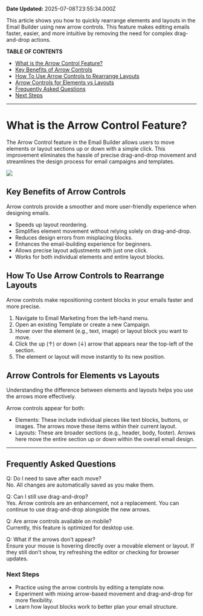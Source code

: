 **Date Updated:** 2025-07-08T23:55:34.000Z

This article shows you how to quickly rearrange elements and layouts in the Email Builder using new arrow controls. This feature makes editing emails faster, easier, and more intuitive by removing the need for complex drag-and-drop actions.

**TABLE OF CONTENTS**

* [What is the Arrow Control Feature?](#What-is-the-Arrow-Control-Feature?)
* [Key Benefits of Arrow Controls](#Key-Benefits-of-Arrow-Controls)
* [How To Use Arrow Controls to Rearrange Layouts](#How-To-Use-Arrow-Controls-to-Rearrange-Layouts)
* [Arrow Controls for Elements vs Layouts](#Arrow-Controls-for-Elements-vs-Layouts)
* [Frequently Asked Questions](#Frequently-Asked-Questions)
* [Next Steps](#Next-Steps)

---

# What is the Arrow Control Feature?

The Arrow Control feature in the Email Builder allows users to move elements or layout sections up or down with a simple click. This improvement eliminates the hassle of precise drag-and-drop movement and streamlines the design process for email campaigns and templates.

![](https://s3.amazonaws.com/cdn.freshdesk.com/data/helpdesk/attachments/production/155049547347/original/aa_V0boJnVpOLw9NncPtzSWk4NaRjKh85A.png?1751999067)

## Key Benefits of Arrow Controls

Arrow controls provide a smoother and more user-friendly experience when designing emails.

* Speeds up layout reordering.
* Simplifies element movement without relying solely on drag-and-drop.
* Reduces design errors from misplacing blocks.
* Enhances the email-building experience for beginners.
* Allows precise layout adjustments with just one click.
* Works for both individual elements and entire layout blocks.

## How To Use Arrow Controls to Rearrange Layouts

Arrow controls make repositioning content blocks in your emails faster and more precise.

1. Navigate to Email Marketing from the left-hand menu.
2. Open an existing Template or create a new Campaign.
3. Hover over the element (e.g., text, image) or layout block you want to move.
4. Click the up (↑) or down (↓) arrow that appears near the top-left of the section.
5. The element or layout will move instantly to its new position.

## Arrow Controls for Elements vs Layouts

Understanding the difference between elements and layouts helps you use the arrows more effectively.

Arrow controls appear for both:

* Elements: These include individual pieces like text blocks, buttons, or images. The arrows move these items within their current layout.
* Layouts: These are broader sections (e.g., header, body, footer). Arrows here move the entire section up or down within the overall email design.

  
---

  
## Frequently Asked Questions

Q: Do I need to save after each move?  
 No. All changes are automatically saved as you make them.

Q: Can I still use drag-and-drop?  
 Yes. Arrow controls are an enhancement, not a replacement. You can continue to use drag-and-drop alongside the new arrows.

Q: Are arrow controls available on mobile?  
 Currently, this feature is optimized for desktop use.

Q: What if the arrows don't appear?  
 Ensure your mouse is hovering directly over a movable element or layout. If they still don't show, try refreshing the editor or checking for browser updates.
  
  
### Next Steps

* Practice using the arrow controls by editing a template now.
* Experiment with mixing arrow-based movement and drag-and-drop for more flexibility.
* Learn how layout blocks work to better plan your email structure.

  
